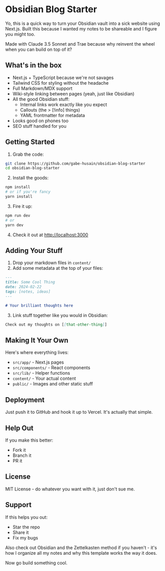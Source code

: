 # Obsidian Blog Starter

Yo, this is a quick way to turn your Obsidian vault into a sick website using Next.js. Built this because I wanted my notes to be shareable and I figure you might too.

Made with Claude 3.5 Sonnet and Trae because why reinvent the wheel when you can build on top of it?

## What's in the box

- Next.js + TypeScript because we're not savages
- Tailwind CSS for styling without the headache
- Full Markdown/MDX support
- Wiki-style linking between pages (yeah, just like Obsidian)
- All the good Obsidian stuff:
  - Internal links work exactly like you expect
  - Callouts (the > [!info] things)
  - YAML frontmatter for metadata
- Looks good on phones too
- SEO stuff handled for you

## Getting Started

1. Grab the code:
```bash
git clone https://github.com/gabe-husain/obsidian-blog-starter
cd obsidian-blog-starter
```

2. Install the goods:
```bash
npm install
# or if you're fancy
yarn install
```

3. Fire it up:
```bash
npm run dev
# or
yarn dev
```

4. Check it out at [http://localhost:3000](http://localhost:3000)

## Adding Your Stuff

1. Drop your markdown files in `content/`
2. Add some metadata at the top of your files:
```markdown
---
title: Some Cool Thing
date: 2024-02-22
tags: [notes, ideas]
---

# Your brilliant thoughts here
```

3. Link stuff together like you would in Obsidian:
```markdown
Check out my thoughts on [[that-other-thing]]
```

## Making It Your Own

Here's where everything lives:
- `src/app/` - Next.js pages
- `src/components/` - React components
- `src/lib/` - Helper functions
- `content/` - Your actual content
- `public/` - Images and other static stuff

## Deployment

Just push it to GitHub and hook it up to Vercel. It's actually that simple.

## Help Out

If you make this better:
- Fork it
- Branch it
- PR it

## License

MIT License - do whatever you want with it, just don't sue me.

## Support

If this helps you out:
- Star the repo
- Share it
- Fix my bugs

Also check out Obsidian and the Zettelkasten method if you haven't - it's how I organize all my notes and why this template works the way it does.

Now go build something cool.